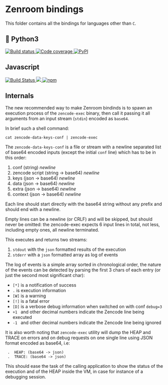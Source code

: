 # Zenroom bindings

This folder contains all the bindings for languages other than `C`.

## :snake: Python3

<a href="https://travis-ci.com/DECODEproject/zenroom-py">
  <img src="https://travis-ci.com/DECODEproject/zenroom-py.svg?branch=master" alt="Build status"/>
</a>
<a href="https://codecov.io/gh/DECODEproject/zenroom-py">
  <img src="https://codecov.io/gh/DECODEproject/zenroom-py/branch/master/graph/badge.svg" alt="Code coverage"/>
</a>
<a href="https://pypi.org/project/zenroom/">
  <img alt="PyPI" src="https://img.shields.io/pypi/v/zenroom.svg" alt="Latest release">
</a>

## Javascript

<a href="https://travis-ci.com/DECODEproject/zenroomjs">
  <img src="https://travis-ci.com/DECODEproject/zenroomjs.svg?branch=master" alt="Build Status">
</a>
<a href="https://codecov.io/gh/DECODEproject/zenroomjs">
  <img src="https://codecov.io/gh/DECODEproject/zenroomjs/branch/master/graph/badge.svg" />
</a>
<a href="https://badge.fury.io/js/zenroom">
  <img alt="npm" src="https://img.shields.io/npm/v/zenroom.svg">
</a>

## Internals

The new recommended way to make Zenroom bindinds is to spawn an execution process of the `zencode-exec` binary, then call it passing it all arguments from an input stream (`stdin`) encoded as `base64`.

In brief such a shell command:
```
cat zencode-data-keys-conf | zencode-exec
```

The `zencode-data-keys-conf` is a file or stream with a newline separated list of base64 encoded inputs (except the initial `conf` line) which has to be in this order:
1. conf (string) *newline*
2. zencode script (string -> base64) *newline*
3. keys (json -> base64) *newline*
4. data (json -> base64) *newline*
5. extra (json -> base64) *newline*
6. context (json -> base64) *newline*

Each line should start directly with the base64 string without any prefix and should end with a newline.

Empty lines can be a newline (or CRLF) and will be skipped, but should never be omitted: the zencode-exec expects 6 input lines in total, not less, including empty ones, all newline terminated. 

This executes and returns two streams:
1. `stdout` with the `json` formatted results of the execution
2. `stderr` with a `json` formatted array as log of events

The log of events is a simple array sorted in chronological order, the nature of the events can be detected by parsing the first 3 chars of each entry (or just the second most significant char):
- `[*]` is a notification of success
- ` . ` is execution information
- `[W]` is a warning
- `[!]` is a fatal error
- `[D]` is a verbose debug information when switched on with conf `debug=3`
- `+1 ` and other decimal numbers indicate the Zencode line being executed
- `-1 ` and other decimal numbers indicate the Zencode line being ignored

It is also worth noting that `zencode-exec` utility will dump the HEAP and TRACE on errors and on debug requests on one single line using JSON format encoded as base64, i.e:
```
 .  HEAP: (base64 -> json)
 .  TRACE: (base64 -> json)
```
This should ease the task of the calling application to show the status of the execution and of the HEAP inside the VM, in case for instance of a debugging session.
